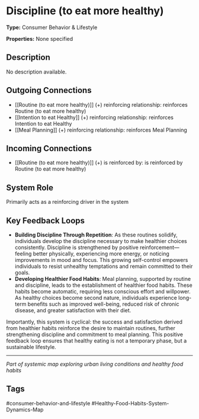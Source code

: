 # Discipline (to eat more healthy)

**Type:** Consumer Behavior & Lifestyle

**Properties:** None specified

## Description
No description available.

## Outgoing Connections
- [[Routine (to eat more healthy)]] (+) reinforcing relationship: reinforces Routine (to eat more healthy)
- [[Intention to eat Healthy]] (+) reinforcing relationship: reinforces Intention to eat Healthy
- [[Meal Planning]] (+) reinforcing relationship: reinforces Meal Planning

## Incoming Connections
- [[Routine (to eat more healthy)]] (+) is reinforced by: is reinforced by Routine (to eat more healthy)

## System Role
Primarily acts as a reinforcing driver in the system

## Key Feedback Loops
- **Building Discipline Through Repetition**: As these routines solidify, individuals develop the discipline necessary to make healthier choices consistently. Discipline is strengthened by positive reinforcement—feeling better physically, experiencing more energy, or noticing improvements in mood and focus. This growing self-control empowers individuals to resist unhealthy temptations and remain committed to their goals.
- **Developing Healthier Food Habits**: Meal planning, supported by routine and discipline, leads to the establishment of healthier food habits. These habits become automatic, requiring less conscious effort and willpower. As healthy choices become second nature, individuals experience long-term benefits such as improved well-being, reduced risk of chronic disease, and greater satisfaction with their diet.

Importantly, this system is cyclical: the success and satisfaction derived from healthier habits reinforce the desire to maintain routines, further strengthening discipline and commitment to meal planning. This positive feedback loop ensures that healthy eating is not a temporary phase, but a sustainable lifestyle.

---
*Part of systemic map exploring urban living conditions and healthy food habits*

## Tags
#consumer-behavior-and-lifestyle #Healthy-Food-Habits-System-Dynamics-Map
